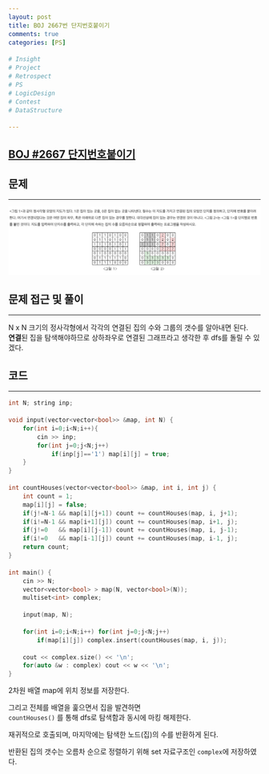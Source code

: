 ```yaml
---
layout: post
title: BOJ 2667번 단지번호붙이기
comments: true
categories: [PS]

# Insight
# Project
# Retrospect
# PS
# LogicDesign
# Contest
# DataStructure

---
```


## [BOJ #2667 단지번호붙이기](https://www.acmicpc.net/problem/2667) 


## 문제
---
![picture 2](../images/21a0489ee64936ad6ba9a4062ae091ef29c518fce711050baaddd747923d0fb7.png)  



## 문제 접근 및 풀이
---

N x N 크기의 정사각형에서 각각의 연결된 집의 수와 그룹의 갯수를 알아내면 된다.  
**연결**된 집을 탐색해야하므로 상하좌우로 연결된 그래프라고 생각한 후 dfs를 돌릴 수 있겠다.


## 코드
---

```cpp
int N; string inp;

void input(vector<vector<bool>> &map, int N) {
    for(int i=0;i<N;i++){
        cin >> inp;
        for(int j=0;j<N;j++)
            if(inp[j]=='1') map[i][j] = true;
    }
}

int countHouses(vector<vector<bool>> &map, int i, int j) {
    int count = 1;
    map[i][j] = false;
    if(j!=N-1 && map[i][j+1]) count += countHouses(map, i, j+1);
    if(i!=N-1 && map[i+1][j]) count += countHouses(map, i+1, j);
    if(j!=0   && map[i][j-1]) count += countHouses(map, i, j-1);
    if(i!=0   && map[i-1][j]) count += countHouses(map, i-1, j);
    return count;
}

int main() {
    cin >> N;
    vector<vector<bool> > map(N, vector<bool>(N));
    multiset<int> complex;

    input(map, N);

    for(int i=0;i<N;i++) for(int j=0;j<N;j++) 
        if(map[i][j]) complex.insert(countHouses(map, i, j));

    cout << complex.size() << '\n';
    for(auto &w : complex) cout << w << '\n';
}
```

2차원 배열 map에 위치 정보를 저장한다.  

그리고 전체를 배열을 훑으면서 집을 발견하면  
`countHouses()` 를 통해 dfs로 탐색함과 동시에 마킹 해제한다.  

재귀적으로 호출되며, 마지막에는 탐색한 노드(집)의 수를 반환하게 된다.

반환된 집의 갯수는 오름차 순으로 정렬하기 위해 set 자료구조인 `complex`에 저장하였다.